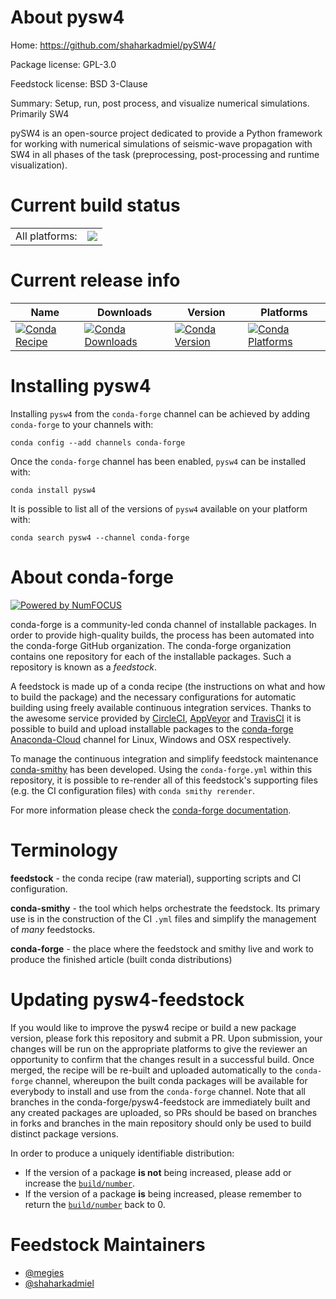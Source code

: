 About pysw4
===========

Home: https://github.com/shaharkadmiel/pySW4/

Package license: GPL-3.0

Feedstock license: BSD 3-Clause

Summary: Setup, run, post process, and visualize numerical simulations. Primarily SW4

pySW4 is an open-source project dedicated to provide a Python framework for working with numerical simulations of seismic-wave propagation with SW4 in all phases of the task (preprocessing, post-processing and runtime visualization).


Current build status
====================


<table><tr><td>All platforms:</td>
    <td>
      <a href="https://dev.azure.com/conda-forge/feedstock-builds/_build/latest?definitionId=3255&branchName=master">
        <img src="https://dev.azure.com/conda-forge/feedstock-builds/_apis/build/status/pysw4-feedstock?branchName=master">
      </a>
    </td>
  </tr>
</table>

Current release info
====================

| Name | Downloads | Version | Platforms |
| --- | --- | --- | --- |
| [![Conda Recipe](https://img.shields.io/badge/recipe-pysw4-green.svg)](https://anaconda.org/conda-forge/pysw4) | [![Conda Downloads](https://img.shields.io/conda/dn/conda-forge/pysw4.svg)](https://anaconda.org/conda-forge/pysw4) | [![Conda Version](https://img.shields.io/conda/vn/conda-forge/pysw4.svg)](https://anaconda.org/conda-forge/pysw4) | [![Conda Platforms](https://img.shields.io/conda/pn/conda-forge/pysw4.svg)](https://anaconda.org/conda-forge/pysw4) |

Installing pysw4
================

Installing `pysw4` from the `conda-forge` channel can be achieved by adding `conda-forge` to your channels with:

```
conda config --add channels conda-forge
```

Once the `conda-forge` channel has been enabled, `pysw4` can be installed with:

```
conda install pysw4
```

It is possible to list all of the versions of `pysw4` available on your platform with:

```
conda search pysw4 --channel conda-forge
```


About conda-forge
=================

[![Powered by NumFOCUS](https://img.shields.io/badge/powered%20by-NumFOCUS-orange.svg?style=flat&colorA=E1523D&colorB=007D8A)](http://numfocus.org)

conda-forge is a community-led conda channel of installable packages.
In order to provide high-quality builds, the process has been automated into the
conda-forge GitHub organization. The conda-forge organization contains one repository
for each of the installable packages. Such a repository is known as a *feedstock*.

A feedstock is made up of a conda recipe (the instructions on what and how to build
the package) and the necessary configurations for automatic building using freely
available continuous integration services. Thanks to the awesome service provided by
[CircleCI](https://circleci.com/), [AppVeyor](https://www.appveyor.com/)
and [TravisCI](https://travis-ci.com/) it is possible to build and upload installable
packages to the [conda-forge](https://anaconda.org/conda-forge)
[Anaconda-Cloud](https://anaconda.org/) channel for Linux, Windows and OSX respectively.

To manage the continuous integration and simplify feedstock maintenance
[conda-smithy](https://github.com/conda-forge/conda-smithy) has been developed.
Using the ``conda-forge.yml`` within this repository, it is possible to re-render all of
this feedstock's supporting files (e.g. the CI configuration files) with ``conda smithy rerender``.

For more information please check the [conda-forge documentation](https://conda-forge.org/docs/).

Terminology
===========

**feedstock** - the conda recipe (raw material), supporting scripts and CI configuration.

**conda-smithy** - the tool which helps orchestrate the feedstock.
                   Its primary use is in the construction of the CI ``.yml`` files
                   and simplify the management of *many* feedstocks.

**conda-forge** - the place where the feedstock and smithy live and work to
                  produce the finished article (built conda distributions)


Updating pysw4-feedstock
========================

If you would like to improve the pysw4 recipe or build a new
package version, please fork this repository and submit a PR. Upon submission,
your changes will be run on the appropriate platforms to give the reviewer an
opportunity to confirm that the changes result in a successful build. Once
merged, the recipe will be re-built and uploaded automatically to the
`conda-forge` channel, whereupon the built conda packages will be available for
everybody to install and use from the `conda-forge` channel.
Note that all branches in the conda-forge/pysw4-feedstock are
immediately built and any created packages are uploaded, so PRs should be based
on branches in forks and branches in the main repository should only be used to
build distinct package versions.

In order to produce a uniquely identifiable distribution:
 * If the version of a package **is not** being increased, please add or increase
   the [``build/number``](https://conda.io/docs/user-guide/tasks/build-packages/define-metadata.html#build-number-and-string).
 * If the version of a package **is** being increased, please remember to return
   the [``build/number``](https://conda.io/docs/user-guide/tasks/build-packages/define-metadata.html#build-number-and-string)
   back to 0.

Feedstock Maintainers
=====================

* [@megies](https://github.com/megies/)
* [@shaharkadmiel](https://github.com/shaharkadmiel/)

